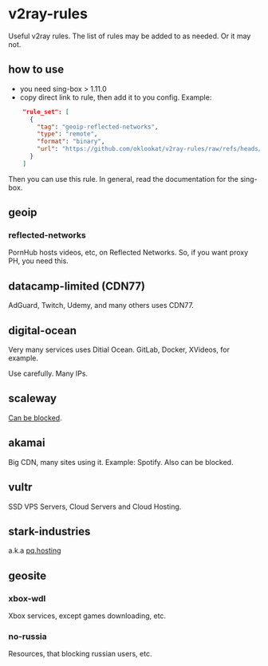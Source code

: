 # v2ray-rules

Useful v2ray rules. The list of rules may be added to as needed. Or it may not.

## how to use

- you need sing-box > 1.11.0
- copy direct link to rule, then add it to you config. Example:

```json
    "rule_set": [
      {
        "tag": "geoip-reflected-networks",
        "type": "remote",
        "format": "binary",
        "url": "https://github.com/oklookat/v2ray-rules/raw/refs/heads/main/sing-box/geoip/reflected-networks.srs"
      }
    ]
```

Then you can use this rule. In general, read the documentation for the sing-box.

## geoip

### reflected-networks

PornHub hosts videos, etc, on Reflected Networks. So, if you want proxy PH, you need this.

## datacamp-limited (CDN77)

AdGuard, Twitch, Udemy, and many others uses CDN77.

## digital-ocean

Very many services uses Ditial Ocean. GitLab, Docker, XVideos, for example.

Use carefully. Many IPs.

## scaleway

[Can be blocked](https://ntc.party/t/%D0%B1%D0%BB%D0%BE%D0%BA%D0%B8%D1%80%D0%BE%D0%B2%D0%BA%D0%B0-%D1%87%D0%B0%D1%81%D1%82%D0%B8-ip-%D0%B0%D0%B4%D1%80%D0%B5%D1%81%D0%BE%D0%B2-scaleway).

## akamai

Big CDN, many sites using it. Example: Spotify. Also can be blocked.

## vultr

SSD VPS Servers, Cloud Servers and Cloud Hosting.

## stark-industries

a.k.a [pq.hosting](https://pq.hosting)

## geosite

### xbox-wdl

Xbox services, except games downloading, etc.

### no-russia

Resources, that blocking russian users, etc.
